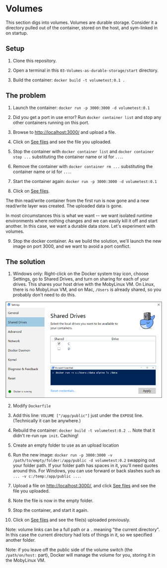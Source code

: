 Volumes
=======

This section digs into volumes.  Volumes are durable storage.  Consider it a directory pulled out of the container, stored on the host, and sym-linked in on startup.


Setup
-----

1. Clone this repository.

2. Open a terminal in this `03-Volumes-as-durable-storage/start` directory.

3. Build the container: `docker build -t volumetest:0.1 .`


The problem
-----------

1. Launch the container: `docker run -p 3000:3000 -d volumetest:0.1`

2. Did you get a port in use error?  Run `docker container list` and stop any other containers running on this port.

3. Browse to [http://localhost:3000/](http://localhost:3000/) and upload a file.

4. Click on [See files](http://localhost:3000/files) and see the file you uploaded.

5. Stop the container with `docker container list` and `docker container stop ...` substituting the container name or id for `...`.

6. Remove the container with `docker container rm ...` substituting the container name or id for `...`.

7. Start the container again: `docker run -p 3000:3000 -d volumetest:0.1`

8. Click on [See files](http://localhost:3000/files).

The thin read/write container from the first run is now gone and a new read/write layer was created.  The uploaded data is gone.

In most circumstances this is what we want -- we want isolated runtime environments where nothing changes and we can easily kill it off and start another.  In this case, we want a durable data store.  Let's experiment with volumes.

9. Stop the docker container.  As we build the solution, we'll launch the new image on port 3000, and we want to avoid a port conflict.


The solution
------------

1. Windows only: Right-click on the Docker system tray icon, choose Settings, go to Shared Drives, and turn on sharing for each of your drives.  This shares your host drive with the MobyLinux VM.  On Linux, there is no MobyLinux VM, and on Mac, `/Users` is already shared, so you probably don't need to do this.

![Windows: Turn on Shared Drives](shared-drives.png)

2. Modify `Dockerfile`

3. Add this line: `VOLUME ["/app/public"]` just under the `EXPOSE` line.  (Technically it can be anywhere.)

4. Rebuild the container: `docker build -t volumetest:0.2 .`.  Note that it didn't re-run `npm init`.  Caching!

5. Create an empty folder to use as an upload location

6. Run the new image: `docker run -p 3000:3000 -v /path/to/empty/folder:/app/public -d volumetest:0.2` swapping out your folder path.  If your folder path has spaces in it, you'll need quotes around this.  For Windows, you can use forward or back slashes such as `... -v c:/temp:/app/public ...`.

7. Upload a file on [http://localhost:3000/](http://localhost:3000/), and click [See files](http://localhost:3000/files) and see the file you uploaded.

8. Note the file is now in the empty folder.

9. Stop the container, and start it again.

10. Click on [See files](http://localhost:3000/files) and see the file(s) uploaded previously.

Note: volume links can be a full path or a `.` meaning "the current directory".  In this case the current directory had lots of things in it, so we specified another folder.

Note: if you leave off the public side of the volume switch (the `/path/on/host:` part), Docker will manage the volume for you, storing it in the MobyLinux VM.
